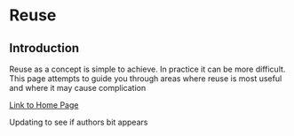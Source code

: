 # Reuse
## Introduction
Reuse as a concept is simple to achieve. In practice it can be more difficult. 
This page attempts to guide you through areas where reuse is most useful and where it may cause complication

[Link to Home Page](../index.md)

Updating to see if authors bit appears